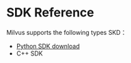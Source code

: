 # SDK Reference

Milvus supports the following types SKD：

- [Python SDK download](https://pypi.org/project/pymilvus)
- C++ SDK
